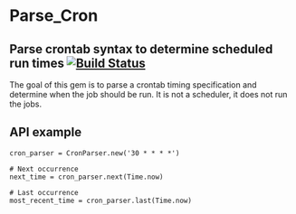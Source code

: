 # Parse_Cron
## Parse crontab syntax to determine scheduled run times [![Build Status](https://travis-ci.org/siebertm/parse_cron.png)](https://travis-ci.org/siebertm/parse_cron)

The goal of this gem is to parse a crontab timing specification and determine when the
job should be run. It is not a scheduler, it does not run the jobs.

## API example

```
cron_parser = CronParser.new('30 * * * *')

# Next occurrence
next_time = cron_parser.next(Time.now)

# Last occurrence
most_recent_time = cron_parser.last(Time.now)
```

